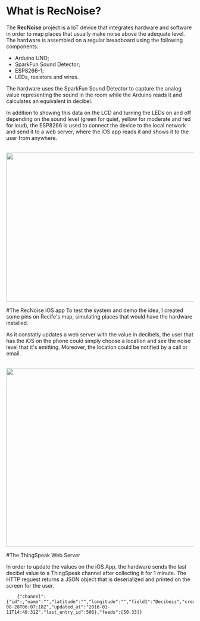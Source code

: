 # What is RecNoise?
The **RecNoise** project is a IoT device that integrates hardware and software in order to map places that 
usually make noise above the adequate level. The hardware is assembled on a regular breadboard using the following components:

* Arduino UNO;
* SparkFun Sound Detector;
* ESP8266-1;
* LEDs, resistors and wires.

The hardware uses the SparkFun Sound Detector to capture the analog value representing the sound in the room while the Arduino reads it and calculates an equivalent in decibel. 

In addition to showing this data on the LCD and turning the LEDs on and off depending on the sound level (green for quiet, yellow for moderate and red for loud), the ESP8266 is used to connect the device to the local network and send it to a web server, where the iOS app reads it and shows it to the user from anywhere.

<p><br/>
<img src="http://toribeiro.com/static/img/slm.png" width="512" height="401" class="img-responsive center-block" />
<br/>

#The RecNoise iOS app
To test the system and demo the idea, I created some pins on Recife's map, simulating places that would have the hardware installed. 

As it constatly updates a web server with the value in decibels, the user that has the iOS on the phone could simply choose a location and see the noise level that it's emitting. Moreover, the location could be notified by a call or email.

<p><br/>
<img src="http://toribeiro.com/static/img/print.png" width="875" height="480" class="img-responsive center-block" />
<br/>

#The ThingSpeak Web Server

In order to update the values on the iOS App, the hardware sends the last decibel value to a ThingSpeak channel after collecting it for 1 minute. The HTTP request returns a JSON object that is deserialized and printed on the screen for the user.

```
	{"channel":{"id":,"name":"","latitude":"","longitude":"","field1":"Decibeis","created_at":"2015-08-28T06:07:18Z","updated_at":"2016-01-11T14:48:31Z","last_entry_id":506},"feeds":[50.33]}
```
